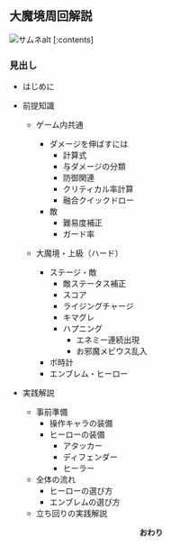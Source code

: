 ## 大魔境周回解説

<img class="thumbnail" src="サムネurl" alt="サムネalt">
<span></span>
[:contents]

### 見出し
- はじめに

- 前提知識
  - ゲーム内共通
    - ダメージを伸ばすには
      - 計算式
      - 与ダメージの分類
      - 防御関連
      - クリティカル率計算
      - 融合クイックドロー
    - 敵
      - 難易度補正
      - ガード率

  - 大魔境・上級（ハード）
    - ステージ・敵
      - 敵ステータス補正
      - スコア
      - ライジングチャージ
      - キマグレ
      - ハプニング
        - エネミー連続出現
        - お邪魔メビウス乱入
    - ポ時計
    - エンブレム・ヒーロー


- 実践解説
  - 事前準備
    - 操作キャラの装備
    - ヒーローの装備
      - アタッカー
      - ディフェンダー
      - ヒーラー
  - 全体の流れ
    - ヒーローの選び方
    - エンブレムの選び方
  - 立ち回りの実践解説





<div style="text-align: center"><b>おわり</b></div>

<!-- 記事タイトル： -->

<!-- css -->
<style>
@import url("../../assets/css/hatena-design.css");
</style>
